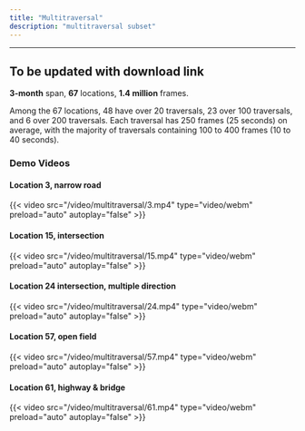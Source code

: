 ```yaml
---
title: "Multitraversal"
description: "multitraversal subset"
---
```


---
## To be updated with download link
**3-month** span, **67** locations, **1.4 million** frames.

Among the 67 locations, 48 have over 20 traversals, 23 over 100 traversals, and 6 over 200 traversals. 
Each traversal has 250 frames (25 seconds) on average, with the majority of traversals containing 100 to 400 frames (10 to 40 seconds).

### Demo Videos
#### Location 3, narrow road
{{< video src="/video/multitraversal/3.mp4" type="video/webm" preload="auto" autoplay="false" >}}

#### Location 15, intersection
{{< video src="/video/multitraversal/15.mp4" type="video/webm" preload="auto" autoplay="false" >}}

#### Location 24 intersection, multiple direction
{{< video src="/video/multitraversal/24.mp4" type="video/webm" preload="auto" autoplay="false" >}}

#### Location 57,  open field
{{< video src="/video/multitraversal/57.mp4" type="video/webm" preload="auto" autoplay="false" >}}

#### Location 61, highway & bridge
{{< video src="/video/multitraversal/61.mp4" type="video/webm" preload="auto" autoplay="false" >}}
